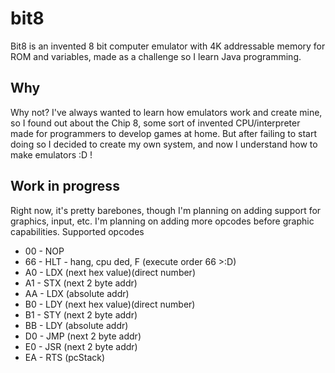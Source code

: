 # bit8
Bit8 is an invented 8 bit computer emulator with 4K addressable memory for ROM and variables, made as a challenge so I learn Java programming.

## Why
Why not? I've always wanted to learn how emulators work and create mine, so I found out about the Chip 8, some sort of invented CPU/interpreter made for programmers to develop games at home. But after failing to start doing so I decided to create my own system, and now I understand how to make emulators :D !


## Work in progress
Right now, it's pretty barebones, though I'm planning on adding support for graphics, input, etc. I'm planning on adding more opcodes before graphic capabilities.
Supported opcodes
- 00  -  NOP
- 66  -  HLT - hang, cpu ded, F (execute order 66 >:D)
- A0  -  LDX (next hex value)(direct number)
- A1  -  STX (next 2 byte addr)
- AA  -  LDX (absolute addr)
- B0  -  LDY (next hex value)(direct number)
- B1  -  STY (next 2 byte addr)
- BB  -  LDY (absolute addr)
- D0  -  JMP (next 2 byte addr)
- E0  -  JSR (next 2 byte addr)
- EA  -  RTS (pcStack)
